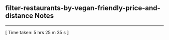 <h2>filter-restaurants-by-vegan-friendly-price-and-distance Notes</h2><hr>[ Time taken: 5 hrs 25 m 35 s ]